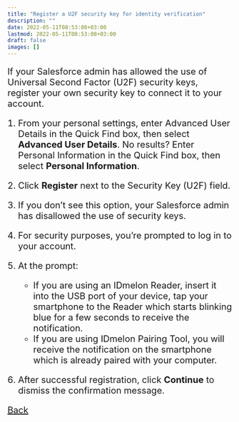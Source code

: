 ```yaml
---
title: "Register a U2F security key for identity verification"
description: ""
date: 2022-05-11T08:53:08+03:00
lastmod: 2022-05-11T08:53:08+03:00
draft: false
images: []
---
```


If your Salesforce admin has allowed the use of Universal Second Factor (U2F) security keys, register your own security key to connect it to your account.

1. From your personal settings, enter Advanced User Details in the Quick Find box, then select **Advanced User Details**. No results? Enter Personal Information in the Quick Find box, then select **Personal Information**.
2. Click **Register** next to the Security Key (U2F) field.
3. If you don’t see this option, your Salesforce admin has disallowed the use of security keys.
4. For security purposes, you’re prompted to log in to your account.
5. At the prompt:

    - If you are using an IDmelon Reader, insert it into the USB port of your device, tap your smartphone to the Reader which starts blinking blue for a few seconds to receive the notification.
    - If you are using IDmelon Pairing Tool, you will receive the notification on the smartphone which is already paired with your computer.

6. After successful registration, click **Continue** to dismiss the confirmation message.

<a id="back" role="button" class="btn btn-primary btn-lg d-block mb-3" href="//pages/whichplatform/index.html">Back</a>

<style>

@media (max-width: 480px) {.navbar, .footer { display: none; }}
h1{
    color : #4395ec;
}
p{
    font-size:20px;
}
li{
    font-size:20px;
}
</style>
